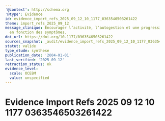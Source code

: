 ```yaml
---
'@context': http://schema.org
'@type': Evidence
id: evidence_import_refs_2025_09_12_10_1177_0363546503261422
theme: import_refs_2025_09_12
message_clinique: Encourager l’activité, l’autogestion et une progression graduée
  en fonction des symptômes.
doi_url: https://doi.org/10.1177/0363546503261422
sources_snapshot: _audit/evidence_import_refs_2025_09_12_10_1177_0363546503261422.json
statut: valide
type_etude: synthese
publication_date: '2004-01-01'
last_verified: '2025-09-12'
retraction_status: ok
evidence_level:
  scale: OCEBM
  value: unspecified
---
```

# Evidence Import Refs 2025 09 12 10 1177 0363546503261422

